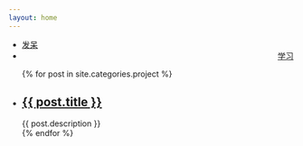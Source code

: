 ```yaml
---
layout: home
---
```


<div class="index-content project">
    <div class="section">
        <ul class="artical-cate">
            <li><a href="/"><span>发呆</span></a></li>
            <li class="on" style="text-align:right"><a href="/project"><span>学习</span></a></li>
        </ul>
        <div class="cate-bar"><span id="cateBar"></span></div>
        <ul class="artical-list">
        {% for post in site.categories.project %}
            <li>
                <h2>
                    <a href="{{ post.url }}">{{ post.title }}</a>
                </h2>
                <div class="title-desc">{{ post.description }}</div>
            </li>
        {% endfor %}
        </ul>
    </div>
    <div class="aside">
    </div>
</div>
